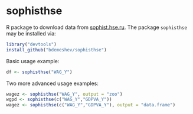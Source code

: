 sophisthse
==========

R package to download data from [sophist.hse.ru](http://sophist.hse.ru/). The package `sophisthse` may be installed via:
```r
library("devtools")
install_github("bdemeshev/sophisthse")
```


Basic usage example:
```r
df <- sophisthse("WAG_Y")
```

Two more advanced usage examples:
```r
wagez <- sophisthse("WAG_Y", output = "zoo")
wgpd <- sophisthse(c("WAG_Y","GDPVA_Y"))
wagez <- sophisthse(c("WAG_Y","GDPVA_Y"), output = "data.frame")
```